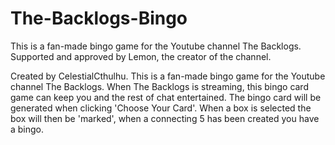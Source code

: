# The-Backlogs-Bingo

This is a fan-made bingo game for the Youtube channel The Backlogs. Supported and approved by Lemon, the creator of the channel.

Created by CelestialCthulhu.
This is a fan-made bingo game for the Youtube channel The Backlogs. When The Backlogs is streaming, this bingo card game can keep you and the rest of chat entertained. The bingo card will be generated when clicking 'Choose Your Card'. When a box is selected the box will then be 'marked', when a connecting 5 has been created you have a bingo.
